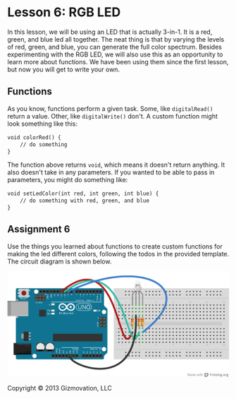 # Lesson 6: RGB LED

In this lesson, we will be using an LED that is actually 3-in-1. It is a red, green, and blue led all together. The neat thing is that by varying the levels of red, green, and blue, you can generate the full color spectrum. Besides experimenting with the RGB LED, we will also use this as an opportunity to learn more about functions. We have been using them since the first lesson, but now you will get to write your own.

## Functions

As you know, functions perform a given task. Some, like ```digitalRead()``` return a value. Other, like ```digitalWrite()``` don't. A custom function might look something like this:

```
void colorRed() {
	// do something
}
```

The function above returns ```void```, which means it doesn't return anything. It also doesn't take in any parameters. If you wanted to be able to pass in parameters, you might do something like:

```
void setLedColor(int red, int green, int blue) {
	// do something with red, green, and blue
}
```

## Assignment 6

Use the things you learned about functions to create custom functions for making the led different colors, following the todos in the provided template. The circuit diagram is shown below.

![Assignment 6 Circuit Diagram](6_rgb_led_bb.png)

Copyright © 2013 Gizmovation, LLC